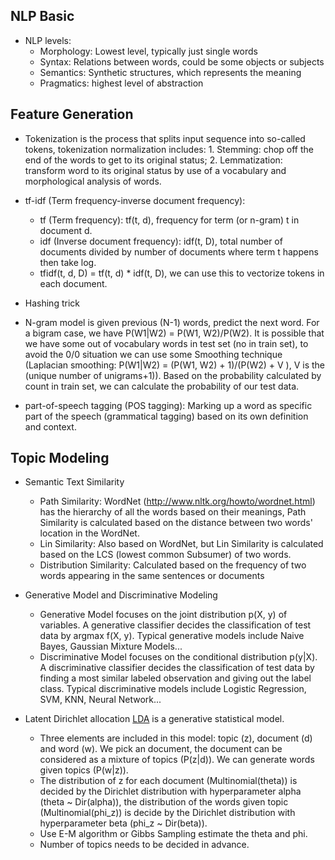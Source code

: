 ## NLP Basic
* NLP levels:
  * Morphology: Lowest level, typically just single words
  * Syntax: Relations between words, could be some objects or subjects
  * Semantics: Synthetic structures, which represents the meaning
  * Pragmatics: highest level of abstraction

## Feature Generation
* Tokenization is the process that splits input sequence into so-called tokens, tokenization normalization includes: 1. Stemming: chop off the end of the words to get to its original status; 2. Lemmatization: transform word to its original status by use of a vocabulary and morphological analysis of words.

* tf-idf (Term frequency-inverse document frequency):
  * tf (Term frequency): tf(t, d), frequency for term (or n-gram) t in document d.
  * idf (Inverse document frequency): idf(t, D), total number of documents divided by number of documents where term t happens then take log.
  * tfidf(t, d, D) = tf(t, d) * idf(t, D), we can use this to vectorize tokens in each document.

* Hashing trick

* N-gram model is given previous (N-1) words, predict the next word. For a bigram case, we have P(W1|W2) = P(W1, W2)/P(W2). It is possible that we have some out of vocabulary words in test set (no in train set), to avoid the 0/0 situation we can use some Smoothing technique (Laplacian smoothing: P(W1|W2) = (P(W1, W2) + 1)/(P(W2) + V ), V is the (unique number of unigrams+1)). Based on the probability calculated by count in train set, we can calculate the probability of our test data.   

* part-of-speech tagging (POS tagging): Marking up a word as specific part of the speech (grammatical tagging) based on its own definition and context.

## Topic Modeling
* Semantic Text Similarity
  * Path Similarity: WordNet (http://www.nltk.org/howto/wordnet.html) has the hierarchy of all the words based on their meanings, Path Similarity is calculated based on the distance between two words' location in the WordNet.
  * Lin Similarity: Also based on WordNet, but Lin Similarity is calculated based on the LCS (lowest common Subsumer) of two words.
  * Distribution Similarity: Calculated based on the frequency of two words appearing in the same sentences or documents

* Generative Model and Discriminative Modeling
  * Generative Model focuses on the joint distribution p(X, y) of variables. A generative classifier decides the classification of test data by argmax f(X, y). Typical generative models include Naive Bayes, Gaussian Mixture Models...
  * Discriminative Model focuses on the conditional distribution p(y|X). A discriminative classifier decides the classification of test data by finding a most similar labeled observation and giving out the label class. Typical discriminative models include Logistic Regression, SVM, KNN, Neural Network...

* Latent Dirichlet allocation [LDA](http://www.jmlr.org/papers/volume3/blei03a/blei03a.pdf) is a generative statistical model.
  * Three elements are included in this model: topic (z), document (d) and word (w). We pick an document, the document can be considered as a mixture of topics (P(z|d)). We can generate words given topics (P(w|z)).
  * The distribution of z for each document (Multinomial(theta)) is decided by the Dirichlet distribution with hyperparameter alpha (theta ~ Dir(alpha)), the distribution of the words given topic (Multinomial(phi_z)) is decide by the Dirichlet distribution with hyperparameter beta (phi_z ~ Dir(beta)).
  * Use E-M algorithm or Gibbs Sampling estimate the theta and phi.
  * Number of topics needs to be decided in advance.  
